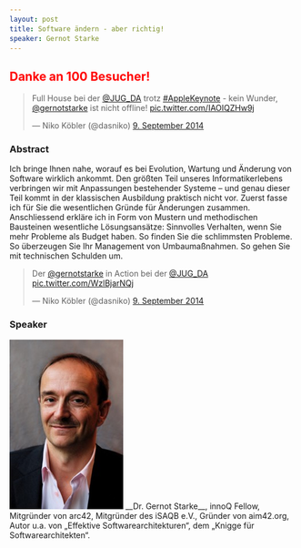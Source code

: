 ```yaml
---
layout: post
title: Software ändern - aber richtig!
speaker: Gernot Starke
---
```


<h2 style="color: red">Danke an 100 Besucher!</h2>

<blockquote class="twitter-tweet" lang="de"><p lang="de" dir="ltr">Full House bei der <a href="https://twitter.com/JUG_DA">@JUG_DA</a> trotz <a href="https://twitter.com/hashtag/AppleKeynote?src=hash">#AppleKeynote</a> - kein Wunder, <a href="https://twitter.com/gernotstarke">@gernotstarke</a> ist nicht offline! <a href="http://t.co/IAOIQZHw9j">pic.twitter.com/IAOIQZHw9j</a></p>&mdash; Niko Köbler (@dasniko) <a href="https://twitter.com/dasniko/status/509394760151601152">9. September 2014</a></blockquote>
<script async src="//platform.twitter.com/widgets.js" charset="utf-8"></script>

### Abstract

Ich bringe Ihnen nahe, worauf es bei Evolution, Wartung und Änderung von Software wirklich ankommt. Den größten Teil unseres Informatikerlebens verbringen wir mit Anpassungen bestehender Systeme – und genau dieser Teil kommt in der klassischen Ausbildung praktisch nicht vor. Zuerst fasse ich für Sie die wesentlichen Gründe für Änderungen zusammen. Anschliessend erkläre ich in Form von Mustern und methodischen Bausteinen wesentliche Lösungsansätze: Sinnvolles Verhalten, wenn Sie mehr Probleme als Budget haben. So finden Sie die schlimmsten Probleme. So überzeugen Sie Ihr Management von Umbaumaßnahmen. So gehen Sie mit technischen Schulden um.

<blockquote class="twitter-tweet" lang="de"><p lang="de" dir="ltr">Der <a href="https://twitter.com/gernotstarke">@gernotstarke</a> in Action bei der <a href="https://twitter.com/JUG_DA">@JUG_DA</a> <a href="http://t.co/WzlBjarNQj">pic.twitter.com/WzlBjarNQj</a></p>&mdash; Niko Köbler (@dasniko) <a href="https://twitter.com/dasniko/status/509394423936188416">9. September 2014</a></blockquote>
<script async src="//platform.twitter.com/widgets.js" charset="utf-8"></script>

### Speaker

<img src="/speakerpics/gernotstarke.jpg" class="speakerpic"/>
__Dr. Gernot Starke__, innoQ Fellow, Mitgründer von arc42, Mitgründer des iSAQB e.V., Gründer von aim42.org, Autor u.a. von „Effektive Softwarearchitekturen“, dem „Knigge für Softwarearchitekten“.
